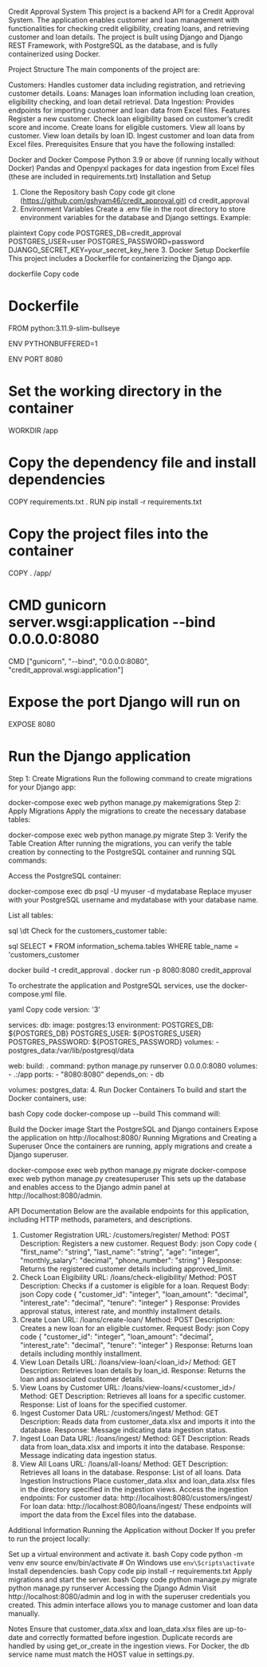 Credit Approval System
This project is a backend API for a Credit Approval System. The application enables customer and loan management with functionalities for checking credit eligibility, creating loans, and retrieving customer and loan details. The project is built using Django and Django REST Framework, with PostgreSQL as the database, and is fully containerized using Docker.

Project Structure
The main components of the project are:

Customers: Handles customer data including registration, and retrieving customer details.
Loans: Manages loan information including loan creation, eligibility checking, and loan detail retrieval.
Data Ingestion: Provides endpoints for importing customer and loan data from Excel files.
Features
Register a new customer.
Check loan eligibility based on customer’s credit score and income.
Create loans for eligible customers.
View all loans by customer.
View loan details by loan ID.
Ingest customer and loan data from Excel files.
Prerequisites
Ensure that you have the following installed:

Docker and Docker Compose
Python 3.9 or above (if running locally without Docker)
Pandas and Openpyxl packages for data ingestion from Excel files (these are included in requirements.txt)
Installation and Setup

1. Clone the Repository
   bash
   Copy code
   git clone (https://github.com/gshyam46/credit_approval.git)
   cd credit_approval
2. Environment Variables
   Create a .env file in the root directory to store environment variables for the database and Django settings. Example:

plaintext
Copy code
POSTGRES_DB=credit_approval
POSTGRES_USER=user
POSTGRES_PASSWORD=password
DJANGO_SECRET_KEY=your_secret_key_here 3. Docker Setup
Dockerfile
This project includes a Dockerfile for containerizing the Django app.

dockerfile
Copy code

# Dockerfile

FROM python:3.11.9-slim-bullseye

ENV PYTHONBUFFERED=1

ENV PORT 8080

# Set the working directory in the container

WORKDIR /app

# Copy the dependency file and install dependencies

COPY requirements.txt .
RUN pip install -r requirements.txt

# Copy the project files into the container

COPY . /app/

# CMD gunicorn server.wsgi:application --bind 0.0.0.0:8080

CMD ["gunicorn", "--bind", "0.0.0.0:8080", "credit_approval.wsgi:application"]

# Expose the port Django will run on

EXPOSE 8080

# Run the Django application

Step 1: Create Migrations
Run the following command to create migrations for your Django app:

docker-compose exec web python manage.py makemigrations
Step 2: Apply Migrations
Apply the migrations to create the necessary database tables:

docker-compose exec web python manage.py migrate
Step 3: Verify the Table Creation
After running the migrations, you can verify the table creation by connecting to the PostgreSQL container and running SQL commands:

Access the PostgreSQL container:

docker-compose exec db psql -U myuser -d mydatabase
Replace myuser with your PostgreSQL username and mydatabase with your database name.

List all tables:

sql
\dt
Check for the customers_customer table:

sql
SELECT \* FROM information_schema.tables WHERE table_name = 'customers_customer

docker build -t credit_approval .
docker run -p 8080:8080 credit_approval

To orchestrate the application and PostgreSQL services, use the docker-compose.yml file.

yaml
Copy code
version: '3'

services:
db:
image: postgres:13
environment:
POSTGRES_DB: ${POSTGRES_DB}
POSTGRES_USER: ${POSTGRES_USER}
POSTGRES_PASSWORD: ${POSTGRES_PASSWORD}
volumes: - postgres_data:/var/lib/postgresql/data

web:
build: .
command: python manage.py runserver 0.0.0.0:8080
volumes: - .:/app
ports: - "8080:8080"
depends_on: - db

volumes:
postgres_data: 4. Run Docker Containers
To build and start the Docker containers, use:

bash
Copy code
docker-compose up --build
This command will:

Build the Docker image
Start the PostgreSQL and Django containers
Expose the application on http://localhost:8080/
Running Migrations and Creating a Superuser
Once the containers are running, apply migrations and create a Django superuser.

docker-compose exec web python manage.py migrate
docker-compose exec web python manage.py createsuperuser
This sets up the database and enables access to the Django admin panel at http://localhost:8080/admin.

API Documentation
Below are the available endpoints for this application, including HTTP methods, parameters, and descriptions.

1. Customer Registration
   URL: /customers/register/
   Method: POST
   Description: Registers a new customer.
   Request Body:
   json
   Copy code
   {
   "first_name": "string",
   "last_name": "string",
   "age": "integer",
   "monthly_salary": "decimal",
   "phone_number": "string"
   }
   Response: Returns the registered customer details including approved_limit.
2. Check Loan Eligibility
   URL: /loans/check-eligibility/
   Method: POST
   Description: Checks if a customer is eligible for a loan.
   Request Body:
   json
   Copy code
   {
   "customer_id": "integer",
   "loan_amount": "decimal",
   "interest_rate": "decimal",
   "tenure": "integer"
   }
   Response: Provides approval status, interest rate, and monthly installment details.
3. Create Loan
   URL: /loans/create-loan/
   Method: POST
   Description: Creates a new loan for an eligible customer.
   Request Body:
   json
   Copy code
   {
   "customer_id": "integer",
   "loan_amount": "decimal",
   "interest_rate": "decimal",
   "tenure": "integer"
   }
   Response: Returns loan details including monthly installment.
4. View Loan Details
   URL: /loans/view-loan/<loan_id>/
   Method: GET
   Description: Retrieves loan details by loan_id.
   Response: Returns the loan and associated customer details.
5. View Loans by Customer
   URL: /loans/view-loans/<customer_id>/
   Method: GET
   Description: Retrieves all loans for a specific customer.
   Response: List of loans for the specified customer.
6. Ingest Customer Data
   URL: /customers/ingest/
   Method: GET
   Description: Reads data from customer_data.xlsx and imports it into the database.
   Response: Message indicating data ingestion status.
7. Ingest Loan Data
   URL: /loans/ingest/
   Method: GET
   Description: Reads data from loan_data.xlsx and imports it into the database.
   Response: Message indicating data ingestion status.
8. View All Loans
   URL: /loans/all-loans/
   Method: GET
   Description: Retrieves all loans in the database.
   Response: List of all loans.
   Data Ingestion Instructions
   Place customer_data.xlsx and loan_data.xlsx files in the directory specified in the ingestion views.
   Access the ingestion endpoints:
   For customer data: http://localhost:8080/customers/ingest/
   For loan data: http://localhost:8080/loans/ingest/
   These endpoints will import the data from the Excel files into the database.

Additional Information
Running the Application without Docker
If you prefer to run the project locally:

Set up a virtual environment and activate it.
bash
Copy code
python -m venv env
source env/bin/activate # On Windows use `env\Scripts\activate`
Install dependencies.
bash
Copy code
pip install -r requirements.txt
Apply migrations and start the server.
bash
Copy code
python manage.py migrate
python manage.py runserver
Accessing the Django Admin
Visit http://localhost:8080/admin and log in with the superuser credentials you created. This admin interface allows you to manage customer and loan data manually.

Notes
Ensure that customer_data.xlsx and loan_data.xlsx files are up-to-date and correctly formatted before ingestion.
Duplicate records are handled by using get_or_create in the ingestion views.
For Docker, the db service name must match the HOST value in settings.py.
